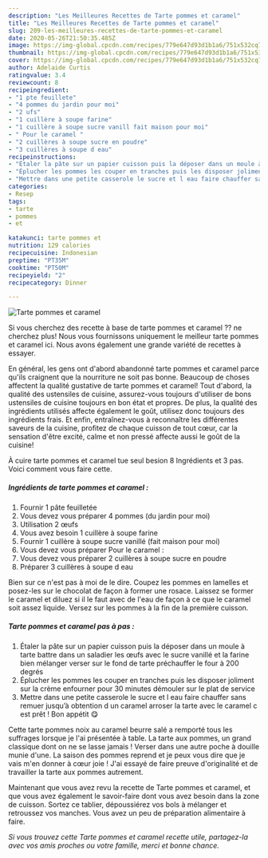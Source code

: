 ```yaml
---
description: "Les Meilleures Recettes de Tarte pommes et caramel"
title: "Les Meilleures Recettes de Tarte pommes et caramel"
slug: 209-les-meilleures-recettes-de-tarte-pommes-et-caramel
date: 2020-05-26T21:50:35.485Z
image: https://img-global.cpcdn.com/recipes/779e647d93d1b1a6/751x532cq70/tarte-pommes-et-caramel-photo-principale-de-la-recette.jpg
thumbnail: https://img-global.cpcdn.com/recipes/779e647d93d1b1a6/751x532cq70/tarte-pommes-et-caramel-photo-principale-de-la-recette.jpg
cover: https://img-global.cpcdn.com/recipes/779e647d93d1b1a6/751x532cq70/tarte-pommes-et-caramel-photo-principale-de-la-recette.jpg
author: Adelaide Curtis
ratingvalue: 3.4
reviewcount: 8
recipeingredient:
- "1 pte feuillete"
- "4 pommes du jardin pour moi"
- "2 ufs"
- "1 cuillère à soupe farine"
- "1 cuillère à soupe sucre vanill fait maison pour moi"
- " Pour le caramel "
- "2 cuillères à soupe sucre en poudre"
- "3 cuillères à soupe d eau"
recipeinstructions:
- "Étaler la pâte sur un papier cuisson puis la déposer dans un moule à tarte battre dans un saladier les œufs avec le sucre vanillé et la farine bien mélanger verser sur le fond de tarte préchauffer le four à 200 degrés"
- "Éplucher les pommes les couper en tranches puis les disposer joliment sur la crème enfourner pour 30 minutes démouler sur le plat de service"
- "Mettre dans une petite casserole le sucre et l eau faire chauffer sans remuer jusqu’à obtention d un caramel arroser la tarte avec le caramel c est prêt ! Bon appétit 😋"
categories:
- Resep
tags:
- tarte
- pommes
- et

katakunci: tarte pommes et 
nutrition: 129 calories
recipecuisine: Indonesian
preptime: "PT35M"
cooktime: "PT50M"
recipeyield: "2"
recipecategory: Dinner

---
```



![Tarte pommes et caramel](https://img-global.cpcdn.com/recipes/779e647d93d1b1a6/751x532cq70/tarte-pommes-et-caramel-photo-principale-de-la-recette.jpg)

Si vous cherchez des recette à base de tarte pommes et caramel ?? ne cherchez plus! Nous vous fournissons uniquement le meilleur tarte pommes et caramel ici. Nous avons également une grande variété de recettes à essayer.

En général, les gens ont d'abord abandonné tarte pommes et caramel parce qu'ils craignent que la nourriture ne soit pas bonne. Beaucoup de choses affectent la qualité gustative de tarte pommes et caramel! Tout d'abord, la qualité des ustensiles de cuisine, assurez-vous toujours d'utiliser de bons ustensiles de cuisine toujours en bon état et propres. De plus, la qualité des ingrédients utilisés affecte également le goût, utilisez donc toujours des ingrédients frais. Et enfin, entraînez-vous à reconnaître les différentes saveurs de la cuisine, profitez de chaque cuisson de tout cœur, car la sensation d'être excité, calme et non pressé affecte aussi le goût de la cuisine!

<!--inarticleads1-->

À cuire tarte pommes et caramel tue seul besion 8 Ingrédients et 3 pas. Voici comment vous faire cette.

##### Ingrédients de tarte pommes et caramel :

1. Fournir 1 pâte feuilletée
1. Vous devez vous préparer 4 pommes (du jardin pour moi)
1. Utilisation 2 œufs
1. Vous avez besoin 1 cuillère à soupe farine
1. Fournir 1 cuillère à soupe sucre vanillé (fait maison pour moi)
1. Vous devez vous préparer  Pour le caramel :
1. Vous devez vous préparer 2 cuillères à soupe sucre en poudre
1. Préparer 3 cuillères à soupe d eau


Bien sur ce n&#39;est pas à moi de le dire. Coupez les pommes en lamelles et posez-les sur le chocolat de façon à former une rosace. Laissez se former le caramel et diluez si il le faut avec de l&#39;eau de façon à ce que le caramel soit assez liquide. Versez sur les pommes à la fin de la première cuisson. 

<!--inarticleads2-->

##### Tarte pommes et caramel pas à pas :

1. Étaler la pâte sur un papier cuisson puis la déposer dans un moule à tarte battre dans un saladier les œufs avec le sucre vanillé et la farine bien mélanger verser sur le fond de tarte préchauffer le four à 200 degrés
1. Éplucher les pommes les couper en tranches puis les disposer joliment sur la crème enfourner pour 30 minutes démouler sur le plat de service
1. Mettre dans une petite casserole le sucre et l eau faire chauffer sans remuer jusqu’à obtention d un caramel arroser la tarte avec le caramel c est prêt ! Bon appétit 😋


Cette tarte pommes noix au caramel beurre salé a remporté tous les suffrages lorsque je l&#39;ai présentée à table. La tarte aux pommes, un grand classique dont on ne se lasse jamais ! Verser dans une autre poche à douille munie d&#39;une. La saison des pommes reprend et je peux vous dire que je vais m&#39;en donner à cœur joie ! J&#39;ai essayé de faire preuve d&#39;originalité et de travailler la tarte aux pommes autrement. 

<!--inarticleads1-->

<p>
Maintenant que vous avez revu la recette de Tarte pommes et caramel, et que vous avez également le savoir-faire dont vous avez besoin dans la zone de cuisson. Sortez ce tablier, dépoussiérez vos bols à mélanger et retroussez vos manches. Vous avez un peu de préparation alimentaire à faire.
</p>

<p>
<i>Si vous trouvez cette Tarte pommes et caramel recette utile, partagez-la avec vos amis proches ou votre famille, merci et bonne chance.</i>
</p>
